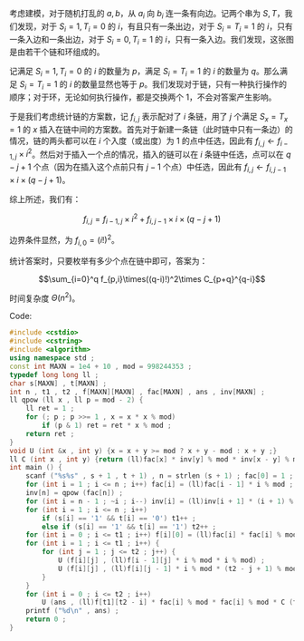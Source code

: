 考虑建模，对于随机打乱的 $a,b$，从 $a_i$ 向 $b_i$ 连一条有向边。记两个串为 $S,T$，我们发现，对于 $S_i=1,T_i=0$ 的 $i$，有且只有一条出边，对于 $S_i=T_i=1$ 的 $i$，只有一条入边和一条出边，对于 $S_i=0,T_i=1$ 的 $i$，只有一条入边。我们发现，这张图是由若干个链和环组成的。

记满足 $S_i=1,T_i=0$ 的 $i$ 的数量为 $p$，满足 $S_i=T_i=1$ 的 $i$ 的数量为 $q$。那么满足 $S_i=T_i=1$ 的 $i$ 的数量显然也等于 $p$。我们发现对于链，只有一种执行操作的顺序；对于环，无论如何执行操作，都是交换两个 $1$，不会对答案产生影响。

于是我们考虑统计链的方案数，记 $f_{i,j}$ 表示配对了 $i$ 条链，用了 $j$ 个满足 $S_x=T_x=1$ 的 $x$ 插入在链中间的方案数。首先对于新建一条链（此时链中只有一条边）的情况，链的两头都可以在 $i$ 个入度（或出度）为 $1$ 的点中任选，因此有 $f_{i,j}\leftarrow f_{i-1,j}\times i^2$。然后对于插入一个点的情况，插入的链可以在 $i$ 条链中任选，点可以在 $q-j+1$ 个点（因为在插入这个点前只有 $j-1$ 个点）中任选，因此有 $f_{i,j}\leftarrow f_{i,j-1}\times i\times (q-j+1)$。

综上所述，我们有：

$$f_{i,j}=f_{i-1,j}\times i^2+f_{i,j-1}\times i\times (q-j+1)$$

边界条件显然，为 $f_{i,0}=(i!)^2$。

统计答案时，只要枚举有多少个点在链中即可，答案为：

$$\sum_{i=0}^q f_{p,i}\times((q-i)!)^2\times C_{p+q}^{q-i}$$

时间复杂度 $\Theta(n^2)$。

Code:
```cpp
#include <cstdio>
#include <cstring>
#include <algorithm>
using namespace std ;
const int MAXN = 1e4 + 10 , mod = 998244353 ;
typedef long long ll ;
char s[MAXN] , t[MAXN] ;
int n , t1 , t2 , f[MAXN][MAXN] , fac[MAXN] , ans , inv[MAXN] ;
ll qpow (ll x , ll p = mod - 2) {
	ll ret = 1 ;
	for (; p ; p >>= 1 , x = x * x % mod)
		if (p & 1) ret = ret * x % mod ;
	return ret ;
}
void U (int &x , int y) {x = x + y >= mod ? x + y - mod : x + y ;}
ll C (int x , int y) {return (ll)fac[x] * inv[y] % mod * inv[x - y] % mod ;}
int main () {
	scanf ("%s%s" , s + 1 , t + 1) , n = strlen (s + 1) ; fac[0] = 1 ;
	for (int i = 1 ; i <= n ; i++) fac[i] = (ll)fac[i - 1] * i % mod ;
	inv[n] = qpow (fac[n]) ;
	for (int i = n - 1 ; ~i ; i--) inv[i] = (ll)inv[i + 1] * (i + 1) % mod ;
	for (int i = 1 ; i <= n ; i++) 
		if (s[i] == '1' && t[i] == '0') t1++ ;
		else if (s[i] == '1' && t[i] == '1') t2++ ;
	for (int i = 0 ; i <= t1 ; i++) f[i][0] = (ll)fac[i] * fac[i] % mod ;
	for (int i = 1 ; i <= t1 ; i++) {
		for (int j = 1 ; j <= t2 ; j++) {
			U (f[i][j] , (ll)f[i - 1][j] * i % mod * i % mod) ;
			U (f[i][j] , (ll)f[i][j - 1] * i % mod * (t2 - j + 1) % mod) ;
		}
	}
	for (int i = 0 ; i <= t2 ; i++)
		U (ans , (ll)f[t1][t2 - i] * fac[i] % mod * fac[i] % mod * C (t1 + t2 , i) % mod) ;
	printf ("%d\n" , ans) ;
	return 0 ;
}
```